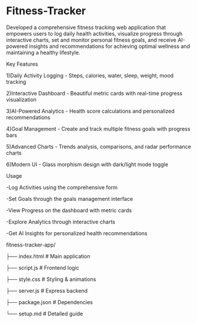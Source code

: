 # Fitness-Tracker
Developed a comprehensive fitness tracking web application that empowers users to log daily health activities, visualize progress through interactive charts, set and monitor personal fitness goals, and receive AI-powered insights and recommendations for achieving optimal wellness and maintaining a healthy lifestyle.

Key Features

1)Daily Activity Logging - Steps, calories, water, sleep, weight, mood tracking

2)Interactive Dashboard - Beautiful metric cards with real-time progress visualization

3)AI-Powered Analytics - Health score calculations and personalized recommendations

4)Goal Management - Create and track multiple fitness goals with progress bars

5)Advanced Charts - Trends analysis, comparisons, and radar performance charts

6)Modern UI - Glass morphism design with dark/light mode toggle

Usage

-Log Activities using the comprehensive form

-Set Goals through the goals management interface

-View Progress on the dashboard with metric cards

-Explore Analytics through interactive charts

-Get AI Insights for personalized health recommendations

fitness-tracker-app/

├── index.html          # Main application

├── script.js           # Frontend logic

├── style.css           # Styling & animations

├── server.js           # Express backend

├── package.json        # Dependencies

└── setup.md           # Detailed guide
